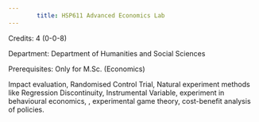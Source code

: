 ```yaml
---
        title: HSP611 Advanced Economics Lab
---
```

Credits: 4 (0-0-8)

Department: Department of Humanities and Social Sciences

Prerequisites: Only for M.Sc. (Economics)

Impact evaluation, Randomised Control Trial, Natural experiment methods like Regression Discontinuity, Instrumental Variable, experiment in behavioural economics, , experimental game theory, cost-benefit analysis of policies.